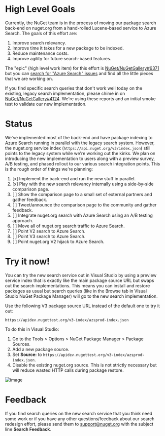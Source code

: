 # High Level Goals

Currently, the NuGet team is in the process of moving our package search back-end on nuget.org from a hand-rolled Lucene-based service to Azure Search. The goals of this effort are:

1. Improve search relevancy.
1. Improve time it takes for a new package to be indexed.
1. Reduce maintenance costs.
1. Improve agility for future search-based features.

The "epic" (high level work item) for this effort is [NuGet/NuGetGallery#6371](https://github.com/NuGet/NuGetGallery/issues/6371) but you can [search for "Azure Search" issues](https://github.com/NuGet/NuGetGallery/issues?utf8=%E2%9C%93&q=is%3Aissue+is%3Aopen+azure+search) and find all the little pieces that we are working on.

If you find specific search queries that don't work well today on the existing, legacy search implementation, please chime in on [NuGet/NuGetGallery#4124](https://github.com/NuGet/NuGetGallery/issues/4124). We're using these reports and an initial smoke test to validate our new implementation.

# Status

We've implemented most of the back-end and have package indexing to Azure Search running in parallel with the legacy search system. However, the nuget.org service index (`https://api.nuget.org/v3/index.json`) still points to the legacy system while we're working out the kinks. We plan on introducing the new implementation to users along with a preview survey, A/B testing, and phased rollout to our various search integration points. This is the rough order of things we're planning:

1. [x] Implement the back-end and run the new stuff in parallel.
1. [x] Play with the new search relevancy internally using a side-by-side comparison page.
1. [ ] Show the comparison page to a small set of external partners and gather feedback.
1. [ ] Tweet/announce the comparison page to the community and gather feedback.
1. [ ] Integrate nuget.org search with Azure Search using an A/B testing approach.
1. [ ] Move all of nuget.org search traffic to Azure Search.
1. [ ] Point V2 search to Azure Search.
1. [ ] Point V3 search to Azure Search.
1. [ ] Point nuget.org V2 hijack to Azure Search.

# Try it now!

You can try the new search service out in Visual Studio by using a preview service index that is exactly like the main package source URL but swaps out the search implementations. This means you can install and restore packages as usual but search queries (like in the Browse tab in Visual Studio NuGet Package Manager) will go to the new search implementation.

Use the following V3 package source URL instead of the default one to try it out:

```
https://apidev.nugettest.org/v3-index/azsprod-index.json
```

To do this in Visual Studio:

1. Go to the Tools > Options > NuGet Package Manager > Package Sources.
1. Add a new package source.
1. Set **Source:** to `https://apidev.nugettest.org/v3-index/azsprod-index.json`.
1. Disable the existing nuget.org source. This is not strictly necessary but will reduce wasted HTTP calls during package restore.

![image](https://user-images.githubusercontent.com/94054/58720988-7f893480-8388-11e9-9650-73c753c30d4a.png)

# Feedback

If you find search queries on the new search service that you think need some work or if you have any other questions/feedback about our search redesign effort, please send them to support@nuget.org with the subject line **Search Feedback**.